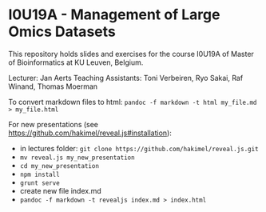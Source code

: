 I0U19A - Management of Large Omics Datasets
===========================================
This repository holds slides and exercises for the course I0U19A of Master of Bioinformatics at KU Leuven, Belgium.

Lecturer: Jan Aerts
Teaching Assistants: Toni Verbeiren, Ryo Sakai, Raf Winand, Thomas Moerman

To convert markdown files to html:
  `pandoc -f markdown -t html my_file.md > my_file.html`

For new presentations (see https://github.com/hakimel/reveal.js#installation):

* in lectures folder: `git clone https://github.com/hakimel/reveal.js.git`
* `mv reveal.js my_new_presentation`
* `cd my_new_presentation`
* `npm install`
* `grunt serve`
* create new file index.md
* `pandoc -f markdown -t revealjs index.md > index.html`

